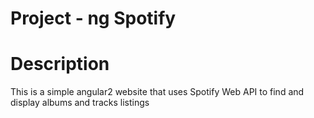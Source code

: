 # Project - ng Spotify

# Description

This is a simple angular2 website that uses Spotify Web API to find and display albums and tracks listings
